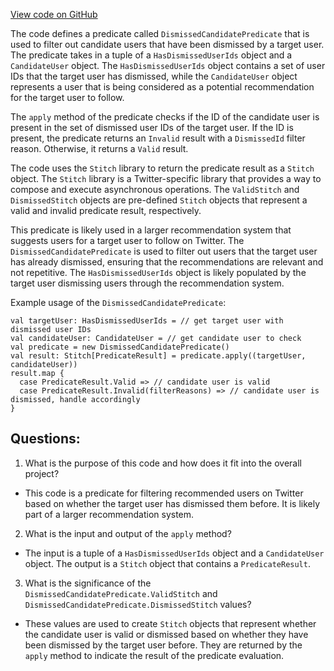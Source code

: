 [View code on GitHub](https://github.com/misbahsy/the-algorithm/follow-recommendations-service/common/src/main/scala/com/twitter/follow_recommendations/common/predicates/dismiss/DismissedCandidatePredicate.scala)

The code defines a predicate called `DismissedCandidatePredicate` that is used to filter out candidate users that have been dismissed by a target user. The predicate takes in a tuple of a `HasDismissedUserIds` object and a `CandidateUser` object. The `HasDismissedUserIds` object contains a set of user IDs that the target user has dismissed, while the `CandidateUser` object represents a user that is being considered as a potential recommendation for the target user to follow.

The `apply` method of the predicate checks if the ID of the candidate user is present in the set of dismissed user IDs of the target user. If the ID is present, the predicate returns an `Invalid` result with a `DismissedId` filter reason. Otherwise, it returns a `Valid` result.

The code uses the `Stitch` library to return the predicate result as a `Stitch` object. The `Stitch` library is a Twitter-specific library that provides a way to compose and execute asynchronous operations. The `ValidStitch` and `DismissedStitch` objects are pre-defined `Stitch` objects that represent a valid and invalid predicate result, respectively.

This predicate is likely used in a larger recommendation system that suggests users for a target user to follow on Twitter. The `DismissedCandidatePredicate` is used to filter out users that the target user has already dismissed, ensuring that the recommendations are relevant and not repetitive. The `HasDismissedUserIds` object is likely populated by the target user dismissing users through the recommendation system. 

Example usage of the `DismissedCandidatePredicate`:

```
val targetUser: HasDismissedUserIds = // get target user with dismissed user IDs
val candidateUser: CandidateUser = // get candidate user to check
val predicate = new DismissedCandidatePredicate()
val result: Stitch[PredicateResult] = predicate.apply((targetUser, candidateUser))
result.map {
  case PredicateResult.Valid => // candidate user is valid
  case PredicateResult.Invalid(filterReasons) => // candidate user is dismissed, handle accordingly
}
```
## Questions: 
 1. What is the purpose of this code and how does it fit into the overall project?
- This code is a predicate for filtering recommended users on Twitter based on whether the target user has dismissed them before. It is likely part of a larger recommendation system.

2. What is the input and output of the `apply` method?
- The input is a tuple of a `HasDismissedUserIds` object and a `CandidateUser` object. The output is a `Stitch` object that contains a `PredicateResult`.

3. What is the significance of the `DismissedCandidatePredicate.ValidStitch` and `DismissedCandidatePredicate.DismissedStitch` values?
- These values are used to create `Stitch` objects that represent whether the candidate user is valid or dismissed based on whether they have been dismissed by the target user before. They are returned by the `apply` method to indicate the result of the predicate evaluation.